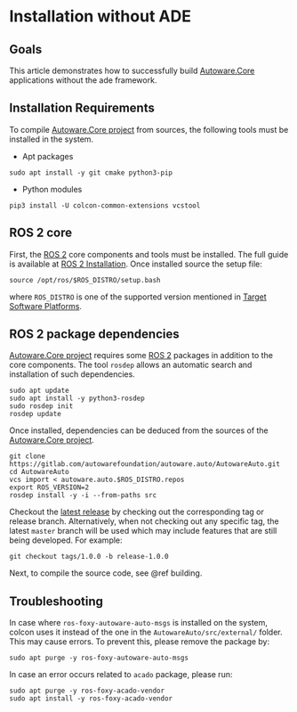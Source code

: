 # Installation without ADE

## Goals

This article demonstrates how to successfully build [Autoware.Core](https://www.autoware.core/) applications without the ade framework.

## Installation Requirements

To compile [Autoware.Core project](https://www.autoware.core/) from sources, the following tools must be installed in the system.

- Apt packages

```{bash}
sudo apt install -y git cmake python3-pip
```

- Python modules

```{bash}
pip3 install -U colcon-common-extensions vcstool
```

## ROS 2 core

First, the [ROS 2](https://index.ros.org/doc/ros2/) core components and tools must be installed. The full guide is available at [ROS 2 Installation](https://index.ros.org/doc/ros2/Installation/).
Once installed source the setup file:

```{bash}
source /opt/ros/$ROS_DISTRO/setup.bash
```

where `ROS_DISTRO` is one of the supported version mentioned in [Target Software Platforms](target-environments.md#target-software-platforms).

## ROS 2 package dependencies

[Autoware.Core project](https://www.autoware.core/) requires some [ROS 2](https://index.ros.org/doc/ros2/) packages in addition to the core components.
The tool `rosdep` allows an automatic search and installation of such dependencies.

```{bash}
sudo apt update
sudo apt install -y python3-rosdep
sudo rosdep init
rosdep update
```

Once installed, dependencies can be deduced from the sources of the [Autoware.Core project](https://www.autoware.core/).

```{bash}
git clone https://gitlab.com/autowarefoundation/autoware.auto/AutowareAuto.git
cd AutowareAuto
vcs import < autoware.auto.$ROS_DISTRO.repos
export ROS_VERSION=2
rosdep install -y -i --from-paths src
```

Checkout the [latest release](https://gitlab.com/autowarefoundation/autoware.auto/AutowareAuto/-/releases) by checking out the corresponding tag or release branch.
Alternatively, when not checking out any specific tag, the latest `master` branch will be used
which may include features that are still being developed. For example:

```{bash}
git checkout tags/1.0.0 -b release-1.0.0
```

Next, to compile the source code, see @ref building.

## Troubleshooting

In case where `ros-foxy-autoware-auto-msgs` is installed on the system, colcon uses it instead of
the one in the `AutowareAuto/src/external/` folder. This may cause errors.
To prevent this, please remove the package by:

```{bash}
sudo apt purge -y ros-foxy-autoware-auto-msgs
```

In case an error occurs related to `acado` package, please run:

```{bash}
sudo apt purge -y ros-foxy-acado-vendor
sudo apt install -y ros-foxy-acado-vendor
```
